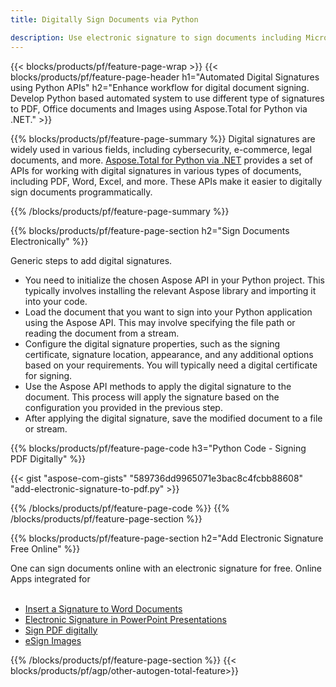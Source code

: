 ```yaml
---
title: Digitally Sign Documents via Python 

description: Use electronic signature to sign documents including Microsoft Word, Excel, PowerPoint, PDF and Images via your Python application. Insert eSginature online via app.
---
```


{{< blocks/products/pf/feature-page-wrap >}}
{{< blocks/products/pf/feature-page-header h1="Automated Digital Signatures using Python APIs" h2="Enhance workflow for digital document signing. Develop Python based automated system to use different type of signatures to PDF, Office documents and Images using Aspose.Total for Python via .NET." >}}

{{% blocks/products/pf/feature-page-summary %}}
Digital signatures are widely used in various fields, including cybersecurity, e-commerce, legal documents, and more. [Aspose.Total for Python via .NET](https://products.aspose.com/total/python-net/) provides a set of APIs for working with digital signatures in various types of documents, including PDF, Word, Excel, and more. These APIs make it easier to digitally sign documents programmatically. 

{{% /blocks/products/pf/feature-page-summary  %}}

{{% blocks/products/pf/feature-page-section  h2="Sign Documents Electronically" %}}

Generic steps to add digital signatures.  
- You need to initialize the chosen Aspose API in your Python project. This typically involves installing the relevant Aspose library and importing it into your code. 
- Load the document that you want to sign into your Python application using the Aspose API. This may involve specifying the file path or reading the document from a stream.
- Configure the digital signature properties, such as the signing certificate, signature location, appearance, and any additional options based on your requirements. You will typically need a digital certificate for signing.
- Use the Aspose API methods to apply the digital signature to the document. This process will apply the signature based on the configuration you provided in the previous step.
- After applying the digital signature, save the modified document to a file or stream.

{{% blocks/products/pf/feature-page-code h3="Python Code - Signing PDF Digitally" %}}

{{< gist "aspose-com-gists" "589736dd9965071e3bac8c4fcbb88608" "add-electronic-signature-to-pdf.py" >}}

{{% /blocks/products/pf/feature-page-code  %}}
{{% /blocks/products/pf/feature-page-section %}}

{{% blocks/products/pf/feature-page-section  h2="Add Electronic Signature Free Online" %}}

One can sign documents online with an electronic signature for free. Online Apps integrated for<br /><br />

- [Insert a Signature to Word Documents](https://products.aspose.com/total/python-net/signature/word/)
- [Electronic Signature in PowerPoint Presentations](https://products.aspose.com/total/python-net/signature/powerpoint/)
- [Sign PDF digitally](https://products.aspose.com/total/python-net/signature/pdf/)
- [eSign Images](https://products.aspose.com/total/python-net/signature/image/)

{{% /blocks/products/pf/feature-page-section %}}
{{< blocks/products/pf/agp/other-autogen-total-feature>}}
